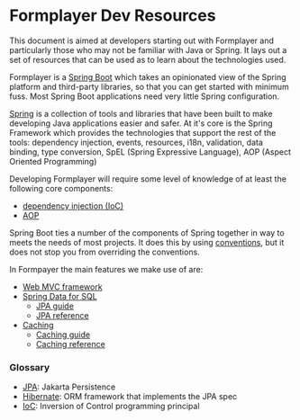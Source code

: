 Formplayer Dev Resources
========================

This document is aimed at developers starting out with Formplayer and
particularly those who may not be familiar with Java or Spring. It lays out a set of
resources that can be used as to learn about the technologies used.

Formplayer is a [Spring Boot](https://docs.spring.io/spring-boot/docs/current/reference/html/index.html) which
takes an opinionated view of the Spring platform and third-party libraries,
so that you can get started with minimum fuss. Most Spring Boot applications need very
little Spring configuration.

[Spring](https://spring.io/) is a collection of tools and libraries that have been
built to make developing Java applications easier and safer. At it's core is the Spring Framework
which provides the technologies that support the rest of the tools: dependency injection, events, resources, i18n,
validation, data binding, type conversion, SpEL (Spring Expressive Language), AOP (Aspect Oriented Programming)

Developing Formplayer will require some level of knowledge of at least the following core components:
* [dependency injection (IoC)](https://docs.spring.io/spring-framework/docs/current/reference/html/core.html#beans)
* [AOP](https://docs.spring.io/spring-framework/docs/current/reference/html/core.html#aop)

Spring Boot ties a number of the components of Spring together in way to meets the needs of most projects. It does
this by using [conventions](boot_conventions), but it does not stop you from overriding the conventions.

[boot_conventions]: https://docs.spring.io/spring-boot/docs/current/reference/html/using-spring-boot.html#using-boot-structuring-your-code

In Formpayer the main features we make use of are:
* [Web MVC framework](https://docs.spring.io/spring-boot/docs/current/reference/html/spring-boot-features.html#boot-features-developing-web-applications)
* [Spring Data for SQL](https://docs.spring.io/spring-boot/docs/current/reference/html/spring-boot-features.html#boot-features-sql)
  * [JPA guide](https://spring.io/guides/gs/accessing-data-jpa/)
  * [JPA reference](https://docs.spring.io/spring-data/jpa/docs/current/reference/html/#repositories)
* [Caching](https://docs.spring.io/spring-boot/docs/current/reference/html/spring-boot-features.html#boot-features-caching)
  * [Caching guide](https://spring.io/guides/gs/caching/)
  * [Caching reference](https://docs.spring.io/spring-framework/docs/current/reference/html/integration.html#cache)

### Glossary
* [JPA](https://en.wikipedia.org/wiki/Jakarta_Persistence): Jakarta Persistence
* [Hibernate](https://en.wikipedia.org/wiki/Hibernate_(framework)): ORM framework that implements the JPA spec
* [IoC](https://en.wikipedia.org/wiki/Inversion_of_control): Inversion of Control programming principal
